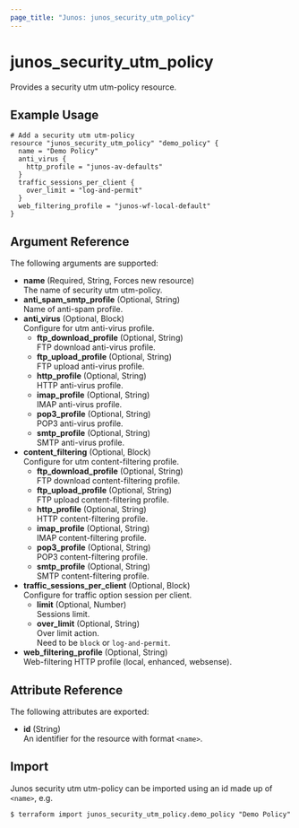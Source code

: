 ```yaml
---
page_title: "Junos: junos_security_utm_policy"
---
```


# junos_security_utm_policy

Provides a security utm utm-policy resource.

## Example Usage

```hcl
# Add a security utm utm-policy
resource "junos_security_utm_policy" "demo_policy" {
  name = "Demo Policy"
  anti_virus {
    http_profile = "junos-av-defaults"
  }
  traffic_sessions_per_client {
    over_limit = "log-and-permit"
  }
  web_filtering_profile = "junos-wf-local-default"
}
```

## Argument Reference

The following arguments are supported:

- **name** (Required, String, Forces new resource)  
  The name of security utm utm-policy.
- **anti_spam_smtp_profile** (Optional, String)  
  Name of anti-spam profile.
- **anti_virus** (Optional, Block)  
  Configure for utm anti-virus profile.
  - **ftp_download_profile** (Optional, String)  
    FTP download anti-virus profile.
  - **ftp_upload_profile** (Optional, String)  
    FTP upload anti-virus profile.
  - **http_profile** (Optional, String)  
    HTTP anti-virus profile.
  - **imap_profile** (Optional, String)  
    IMAP anti-virus profile.
  - **pop3_profile** (Optional, String)  
    POP3 anti-virus profile.
  - **smtp_profile** (Optional, String)  
    SMTP anti-virus profile.
- **content_filtering** (Optional, Block)  
  Configure for utm content-filtering profile.
  - **ftp_download_profile** (Optional, String)  
    FTP download content-filtering profile.
  - **ftp_upload_profile** (Optional, String)  
    FTP upload content-filtering profile.
  - **http_profile** (Optional, String)  
    HTTP content-filtering profile.
  - **imap_profile** (Optional, String)  
    IMAP content-filtering profile.
  - **pop3_profile** (Optional, String)  
    POP3 content-filtering profile.
  - **smtp_profile** (Optional, String)  
    SMTP content-filtering profile.
- **traffic_sessions_per_client** (Optional, Block)  
  Configure for traffic option session per client.
  - **limit** (Optional, Number)  
    Sessions limit.
  - **over_limit** (Optional, String)  
    Over limit action.  
    Need to be `block` or `log-and-permit`.
- **web_filtering_profile** (Optional, String)  
  Web-filtering HTTP profile (local, enhanced, websense).

## Attribute Reference

The following attributes are exported:

- **id** (String)  
  An identifier for the resource with format `<name>`.

## Import

Junos security utm utm-policy can be imported using an id made up of `<name>`, e.g.

```shell
$ terraform import junos_security_utm_policy.demo_policy "Demo Policy"
```
